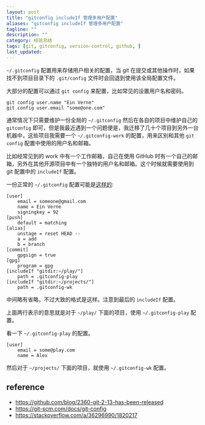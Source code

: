 ```yaml
---
layout: post
title: "gitconfig includeIf 管理多用户配置"
aliases: "gitconfig includeIf 管理多用户配置"
tagline: ""
description: ""
category: 经验总结
tags: [git, gitconfig, version-control, github, ]
last_updated:
---
```



`~/.gitconfig` 配置用来存储用户相关的配置，当 git 在提交或其他操作时，如果找不到项目目录下的 `.git/config` 文件时会回退到使用该全局配置文件。

大部分的配置可以通过 `git config` 来配置，比如常见的设置用户名和密码。

```
git config user.name "Ein Verne"
git config user.email "some@one.com"
```

通常情况下只需要维护一份全局的 `~/.gitconfig` 然后在各自的项目中维护自己的 `gitconfig` 即可，但是我最近遇到一个问题便是，我迁移了几十个项目到另外一台机器中，这些项目我需要一个 `~/.gitconfig-work` 的配置，用来区别和其他 `git config` 配置中使用的用户名和邮箱。

比如经常见到的 work 中有一个工作邮箱，自己在使用 GitHub 时有一个自己的邮箱，另外在其他开源项目中有一个独特的用户名和邮箱。这个时候就需要使用到 git 配置中的 `includeIf` 配置。

一份正常的 `~/.gitconfig` 配置可能是[这样的](https://github.com/einverne/dotfiles/blob/master/git/global.gitconfig):


```
[user]
	email = someone@gmail.com
	name = Ein Verne
	signingkey = 92
[push]
	default = matching
[alias]
	unstage = reset HEAD --
	a = add
	b = branch
[commit]
    gpgsign = true
[gpg]
    program = gpg
[includeIf "gitdir:~/play/"]
    path = .gitconfig-play
[includeIf "gitdir:~/projects/"]
    path = .gitconfig-wk
```
	
中间略有省略，不过大致的格式是这样。注意到最后的 `includeIf` 配置。

上面两行表示的意思就是对于 `~/play/` 下面的项目，使用 `~/.gitconfig-play` 配置。

看一下 `~/.gitconfig-play` 的配置。

```
[user]
	email = some@play.com
	name = Alex
```

然后对于 `~/projects/` 下面的项目，就使用 `~/.gitconfig-wk` 配置。
	

## reference

- <https://github.com/blog/2360-git-2-13-has-been-released>
- <https://git-scm.com/docs/git-config>
- <https://stackoverflow.com/a/36296990/1820217>